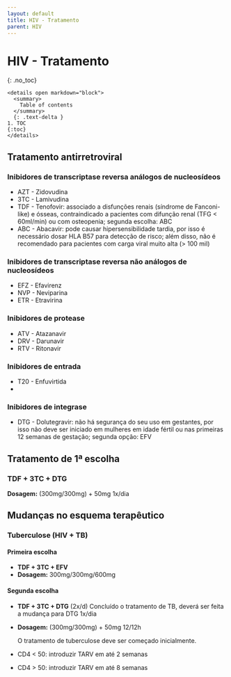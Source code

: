 ```yaml
---
layout: default
title: HIV - Tratamento
parent: HIV
---
```

# HIV - Tratamento 
{: .no_toc}
```
<details open markdown="block">
  <summary>
    Table of contents
  </summary>
  {: .text-delta }
1. TOC
{:toc}
</details>
```

## Tratamento antirretroviral

### Inibidores de transcriptase reversa análogos de nucleosídeos
- AZT - Zidovudina
- 3TC - Lamivudina
- TDF - Tenofovir: associado a disfunções renais (síndrome de Fanconi-like) e ósseas, contraindicado a pacientes com difunção renal (TFG < 60ml/min) ou com osteopenia; segunda escolha: ABC
- ABC - Abacavir: pode causar hipersensibilidade tardia, por isso é necessário dosar HLA B57 para detecção de risco; além disso, não é recomendado para pacientes com carga viral muito alta (> 100 mil)

### Inibidores de transcriptase reversa não análogos de nucleosídeos
- EFZ - Efavirenz
- NVP - Neviparina 
- ETR - Etravirina

### Inibidores de protease
- ATV - Atazanavir
- DRV - Darunavir
- RTV - Ritonavir

### Inibidores de entrada 
- T20 - Enfuvirtida
- 
### Inibidores de integrase
- DTG - Dolutegravir: não há segurança do seu uso em gestantes, por isso não deve ser iniciado em mulheres em idade fértil ou nas primeiras 12 semanas de gestação; segunda opção: EFV


## Tratamento de 1ª escolha
### TDF + 3TC + DTG
 **Dosagem:** (300mg/300mg) + 50mg 1x/dia

## Mudanças no esquema terapêutico
### Tuberculose (HIV + TB)
#### Primeira escolha
- **TDF + 3TC + EFV**
- **Dosagem:** 300mg/300mg/600mg

#### Segunda escolha
- **TDF + 3TC + DTG** (2x/d)
	Concluído o tratamento de TB, deverá ser feita a mudança para DTG 1x/dia
- **Dosagem:** (300mg/300mg) + 50mg 12/12h

	O tratamento de tuberculose deve ser começado inicialmente. 
- CD4 < 50: introduzir TARV em até 2 semanas
- CD4 > 50: introduzir TARV em até 8 semanas

<!--stackedit_data:
eyJoaXN0b3J5IjpbLTk1Njk4NzEzNiwtMTMwNDk1MjkwNF19
-->